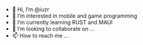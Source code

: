- 👋 Hi, I’m @iuzr
- 👀 I’m interested in mobile and game programming 
- 🌱 I’m currently learning RUST and MAUI
- 💞️ I’m looking to collaborate on ...
- 📫 How to reach me ...

<!---
iuzr/iuzr is a ✨ special ✨ repository because its `README.md` (this file) appears on your GitHub profile.
You can click the Preview link to take a look at your changes.
--->
